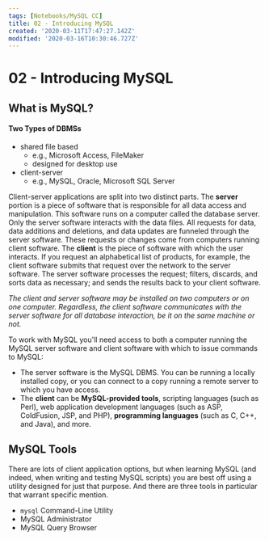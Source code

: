 ```yaml
---
tags: [Notebooks/MySQL CC]
title: 02 - Introducing MySQL
created: '2020-03-11T17:47:27.142Z'
modified: '2020-03-16T10:30:46.727Z'
---
```


# 02 - Introducing MySQL

## What is MySQL?

#### Two Types of DBMSs
- shared file based
  - e.g., Microsoft Access, FileMaker
  - designed for desktop use
- client-server
  - e.g., MySQL, Oracle, Microsoft SQL Server

Client-server applications are split into two distinct parts. The **server** portion is a piece of software that is responsible for all data access and manipulation. This software runs on a computer called the database server. Only the server software interacts with the data files. All requests for data, data additions and deletions, and data updates are funneled through the server software. These requests or changes come from computers running client software. The **client** is the piece of software with which the user interacts. If you request an alphabetical list of products, for example, the client software submits that request over the network to the server software. The server software processes the request; filters, discards, and sorts data as necessary; and sends the results back to your client software.

*The client and server software may be installed on two computers or on one computer. Regardless, the client software communicates with the server software for all database interaction, be it on the same machine or not.*

To work with MySQL you'll need access to both a computer running the MySQL server software and client software with which to issue commands to MySQL:
- The server software is the MySQL DBMS. You can be running a locally installed copy, or you can connect to a copy running a remote server to which you have access.
- The **client** can be **MySQL-provided tools**, scripting languages (such as Perl), web application development languages (such as ASP, ColdFusion, JSP, and PHP), **programming languages** (such as C, C++, and Java), and more.

## MySQL Tools

There are lots of client application options, but when learning MySQL (and indeed, when writing and testing MySQL scripts) you are best off using a utility designed for just that purpose. And there are three tools in particular that warrant specific mention.
- `mysql` Command-Line Utility
- MySQL Administrator
- MySQL Query Browser

